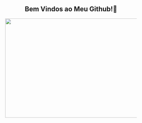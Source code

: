 <center><h2> Bem Vindos ao Meu Github!👋</h2></center>

<figure><img src="https://c.tenor.com/-qXuda8L3TYAAAAC/tenor.gif"
width="500px"
height="320px">

</figure>

<!--
**Gueguel12/Gueguel12** is a ✨ _special_ ✨ repository because its `README.md` (this file) appears on your GitHub profile.

Here are some ideas to get you started:

- 🔭 I’m currently working on ...
- 🌱 I’m currently learning ...
- 👯 I’m looking to collaborate on ...
- 🤔 I’m looking for help with ...
- 💬 Ask me about ...
- 📫 How to reach me: ...
- 😄 Pronouns: ...
- ⚡ Fun fact: ...
-->
